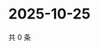 # 2025-10-25

共 0 条

<!-- BEGIN ZHIHUVIDEO -->
<!-- 最后更新时间 Sat Oct 25 2025 22:09:29 GMT+0800 (China Standard Time) -->

<!-- END ZHIHUVIDEO -->
